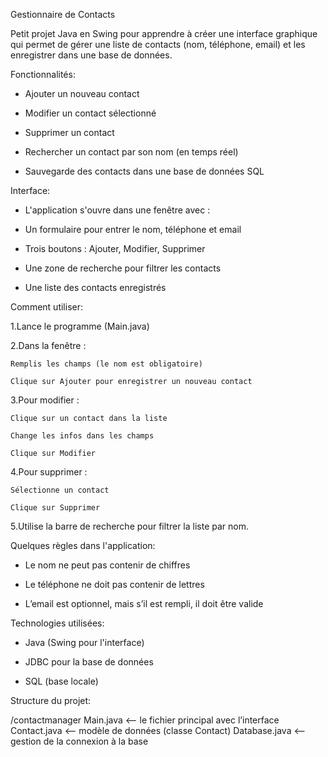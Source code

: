 Gestionnaire de Contacts

Petit projet Java en Swing pour apprendre à créer une interface graphique qui permet de gérer une liste de contacts (nom, téléphone, email) et les enregistrer dans une base de données.


Fonctionnalités:

- Ajouter un nouveau contact

- Modifier un contact sélectionné

- Supprimer un contact

- Rechercher un contact par son nom (en temps réel)

- Sauvegarde des contacts dans une base de données SQL


Interface:

- L'application s'ouvre dans une fenêtre avec :

- Un formulaire pour entrer le nom, téléphone et email

- Trois boutons : Ajouter, Modifier, Supprimer

- Une zone de recherche pour filtrer les contacts

- Une liste des contacts enregistrés


Comment utiliser:

1.Lance le programme (Main.java)

2.Dans la fenêtre :

    Remplis les champs (le nom est obligatoire)

    Clique sur Ajouter pour enregistrer un nouveau contact

3.Pour modifier :

    Clique sur un contact dans la liste

    Change les infos dans les champs

    Clique sur Modifier

4.Pour supprimer :

    Sélectionne un contact

    Clique sur Supprimer

5.Utilise la barre de recherche pour filtrer la liste par nom.


Quelques règles dans l'application:

- Le nom ne peut pas contenir de chiffres

- Le téléphone ne doit pas contenir de lettres

- L’email est optionnel, mais s’il est rempli, il doit être valide


Technologies utilisées:

- Java (Swing pour l'interface)

- JDBC pour la base de données

- SQL (base locale)


 Structure du projet:

 /contactmanager
    Main.java         <-- le fichier principal avec l’interface
    Contact.java      <-- modèle de données (classe Contact)
    Database.java     <-- gestion de la connexion à la base
